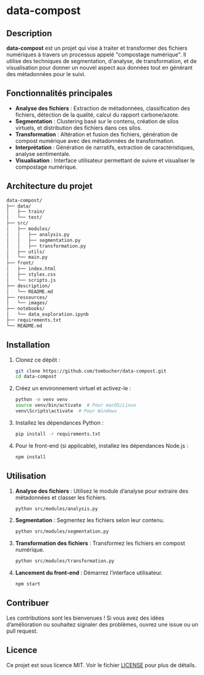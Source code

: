 # data-compost

## Description

**data-compost** est un projet qui vise à traiter et transformer des fichiers numériques à travers un processus appelé "compostage numérique". Il utilise des techniques de segmentation, d'analyse, de transformation, et de visualisation pour donner un nouvel aspect aux données tout en générant des métadonnées pour le suivi.

## Fonctionnalités principales

- **Analyse des fichiers** : Extraction de métadonnées, classification des fichiers, détection de la qualité, calcul du rapport carbone/azote.
- **Segmentation** : Clustering basé sur le contenu, création de silos virtuels, et distribution des fichiers dans ces silos.
- **Transformation** : Altération et fusion des fichiers, génération de compost numérique avec des métadonnées de transformation.
- **Interprétation** : Génération de narratifs, extraction de caractéristiques, analyse sentimentale.
- **Visualisation** : Interface utilisateur permettant de suivre et visualiser le compostage numérique.

## Architecture du projet

```bash
data-compost/
├── data/
│   ├── train/
│   └── test/
├── src/
│   ├── modules/
│   │   ├── analysis.py
│   │   ├── segmentation.py
│   │   ├── transformation.py
│   ├── utils/
│   └── main.py
├── front/
│   ├── index.html
│   ├── styles.css
│   └── scripts.js
├── description/
│   └── README.md
├── ressources/
│   └── images/
├── notebooks/
│   └── data_exploration.ipynb
├── requirements.txt
└── README.md

```
## Installation

1. Clonez ce dépôt :

    ```bash
    git clone https://github.com/tombucher/data-compost.git
    cd data-compost
    ```

2. Créez un environnement virtuel et activez-le :

    ```bash
    python -m venv venv
    source venv/bin/activate  # Pour macOS/Linux
    venv\Scripts\activate  # Pour Windows
    ```

3. Installez les dépendances Python :

    ```bash
    pip install -r requirements.txt
    ```

4. Pour le front-end (si applicable), installez les dépendances Node.js :

    ```bash
    npm install
    ```

## Utilisation

1. **Analyse des fichiers** : Utilisez le module d’analyse pour extraire des métadonnées et classer les fichiers.

    ```bash
    python src/modules/analysis.py
    ```

2. **Segmentation** : Segmentez les fichiers selon leur contenu.

    ```bash
    python src/modules/segmentation.py
    ```

3. **Transformation des fichiers** : Transformez les fichiers en compost numérique.

    ```bash
    python src/modules/transformation.py
    ```

4. **Lancement du front-end** : Démarrez l’interface utilisateur.

    ```bash
    npm start
    ```

## Contribuer

Les contributions sont les bienvenues ! Si vous avez des idées d’amélioration ou souhaitez signaler des problèmes, ouvrez une issue ou un pull request.

## Licence

Ce projet est sous licence MIT. Voir le fichier [LICENSE](LICENSE) pour plus de détails.
